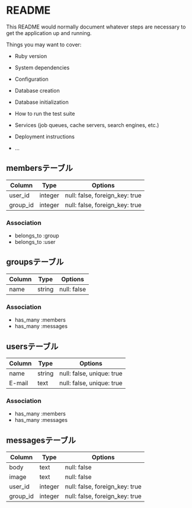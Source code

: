 # README

This README would normally document whatever steps are necessary to get the
application up and running.

Things you may want to cover:

* Ruby version

* System dependencies

* Configuration

* Database creation

* Database initialization

* How to run the test suite

* Services (job queues, cache servers, search engines, etc.)

* Deployment instructions

* ...

## membersテーブル
|Column|Type|Options|
|------|----|-------|
|user_id|integer|null: false, foreign_key: true|
|group_id|integer|null: false, foreign_key: true|
### Association
- belongs_to :group
- belongs_to :user

## groupsテーブル
|Column|Type|Options|
|------|----|-------|
|name|string|null: false|
### Association
- has_many :members
- has_many :messages

## usersテーブル
|Column|Type|Options|
|------|----|-------|
|name|string|null: false, unique: true|
|E-mail|text|null: false, unique: true|
### Association
- has_many :members
- has_many :messages

## messagesテーブル
|Column|Type|Options|
|------|----|-------|
|body|text|null: false|
|image|text|null: false|
|user_id|integer|null: false, foreign_key: true|
|group_id|integer|null: false, foreign_key: true|
